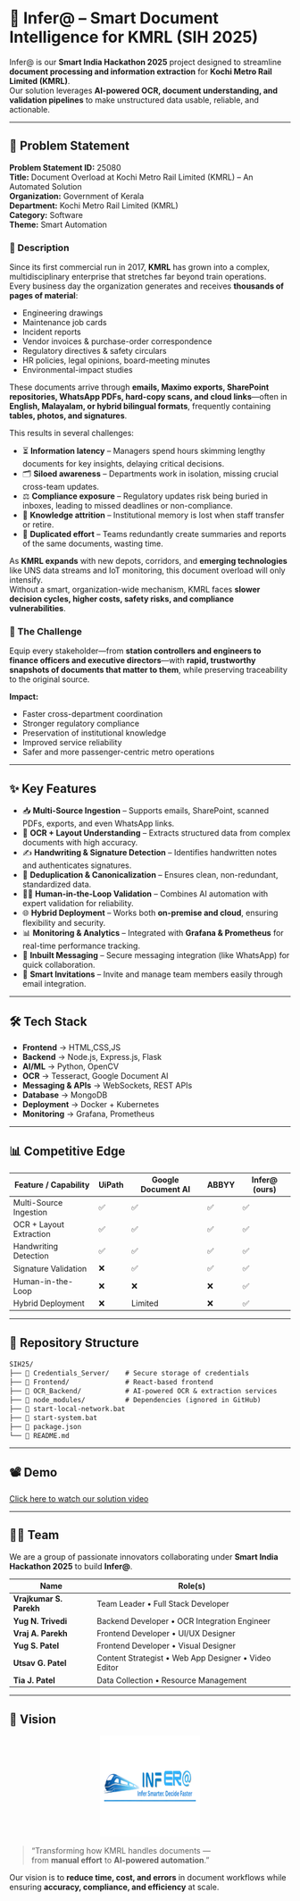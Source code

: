 # 🚆 Infer@ – Smart Document Intelligence for KMRL (SIH 2025)

Infer@ is our **Smart India Hackathon 2025** project designed to streamline **document processing and information extraction** for **Kochi Metro Rail Limited (KMRL)**.  
Our solution leverages **AI-powered OCR, document understanding, and validation pipelines** to make unstructured data usable, reliable, and actionable.

---

## 📝 Problem Statement

**Problem Statement ID:** 25080  
**Title:** Document Overload at Kochi Metro Rail Limited (KMRL) – An Automated Solution  
**Organization:** Government of Kerala  
**Department:** Kochi Metro Rail Limited (KMRL)  
**Category:** Software  
**Theme:** Smart Automation  

### 📖 Description

Since its first commercial run in 2017, **KMRL** has grown into a complex, multidisciplinary enterprise that stretches far beyond train operations.  
Every business day the organization generates and receives **thousands of pages of material**:

- Engineering drawings  
- Maintenance job cards  
- Incident reports  
- Vendor invoices & purchase-order correspondence  
- Regulatory directives & safety circulars  
- HR policies, legal opinions, board-meeting minutes  
- Environmental-impact studies  

These documents arrive through **emails, Maximo exports, SharePoint repositories, WhatsApp PDFs, hard-copy scans, and cloud links**—often in **English, Malayalam, or hybrid bilingual formats**, frequently containing **tables, photos, and signatures**.  

This results in several challenges:

- ⏳ **Information latency** – Managers spend hours skimming lengthy documents for key insights, delaying critical decisions.  
- 🗂️ **Siloed awareness** – Departments work in isolation, missing crucial cross-team updates.  
- ⚖️ **Compliance exposure** – Regulatory updates risk being buried in inboxes, leading to missed deadlines or non-compliance.  
- 🧠 **Knowledge attrition** – Institutional memory is lost when staff transfer or retire.  
- 🔄 **Duplicated effort** – Teams redundantly create summaries and reports of the same documents, wasting time.  

As **KMRL expands** with new depots, corridors, and **emerging technologies** like UNS data streams and IoT monitoring, this document overload will only intensify.  
Without a smart, organization-wide mechanism, KMRL faces **slower decision cycles, higher costs, safety risks, and compliance vulnerabilities**.  

### 🎯 The Challenge

Equip every stakeholder—from **station controllers and engineers to finance officers and executive directors**—with **rapid, trustworthy snapshots of documents that matter to them**, while preserving traceability to the original source.  

**Impact:**  
- Faster cross-department coordination  
- Stronger regulatory compliance  
- Preservation of institutional knowledge  
- Improved service reliability  
- Safer and more passenger-centric metro operations  

---

## ✨ Key Features

- 📥 **Multi-Source Ingestion** – Supports emails, SharePoint, scanned PDFs, exports, and even WhatsApp links.  
- 🔎 **OCR + Layout Understanding** – Extracts structured data from complex documents with high accuracy.  
- ✍️ **Handwriting & Signature Detection** – Identifies handwritten notes and authenticates signatures.  
- 🧹 **Deduplication & Canonicalization** – Ensures clean, non-redundant, standardized data.  
- 👨‍💻 **Human-in-the-Loop Validation** – Combines AI automation with expert validation for reliability.  
- 🌐 **Hybrid Deployment** – Works both **on-premise and cloud**, ensuring flexibility and security.  
- 📊 **Monitoring & Analytics** – Integrated with **Grafana & Prometheus** for real-time performance tracking.  
- 💬 **Inbuilt Messaging** – Secure messaging integration (like WhatsApp) for quick collaboration.  
- 📧 **Smart Invitations** – Invite and manage team members easily through email integration.  

---

## 🛠️ Tech Stack

- **Frontend** → HTML,CSS,JS  
- **Backend** → Node.js, Express.js, Flask
- **AI/ML** → Python, OpenCV
- **OCR** → Tesseract, Google Document AI  
- **Messaging & APIs** → WebSockets, REST APIs  
- **Database** → MongoDB  
- **Deployment** → Docker + Kubernetes  
- **Monitoring** → Grafana, Prometheus  

---

## 📊 Competitive Edge

| Feature / Capability | UiPath | Google Document AI | ABBYY | **Infer@ (ours)** |
|-----------------------|--------|---------------------|-------|-------------------|
| Multi-Source Ingestion | ✅ | ✅ | ✅ | ✅ |
| OCR + Layout Extraction | ✅ | ✅ | ✅ | ✅ |
| Handwriting Detection | ✅ | ✅ | ✅ | ✅ |
| Signature Validation | ❌ | ✅ | ✅ | ✅ |
| Human-in-the-Loop | ❌ | ❌ | ❌ | ✅ |
| Hybrid Deployment | ❌ | Limited | ❌ | ✅ |

---

## 📂 Repository Structure
```
SIH25/
├── 📁 Credentials_Server/    # Secure storage of credentials
├── 📁 Frontend/              # React-based frontend
├── 📁 OCR_Backend/           # AI-powered OCR & extraction services
├── 📁 node_modules/          # Dependencies (ignored in GitHub)
├── 📄 start-local-network.bat
├── 📄 start-system.bat
├── 📄 package.json
└── 📄 README.md
```

---

## 📽️ Demo
[Click here to watch our solution video](https://youtu.be/Jba6Oc7b24s)

--- 

## 👨‍💻 Team

We are a group of passionate innovators collaborating under **Smart India Hackathon 2025** to build **Infer@**.

| Name               | Role(s) |
|--------------------|-----------------------------------------------------------|
| **Vrajkumar S. Parekh** | Team Leader • Full Stack Developer |
| **Yug N. Trivedi**      | Backend Developer • OCR Integration Engineer |
| **Vraj A. Parekh**      | Frontend Developer • UI/UX Designer |
| **Yug S. Patel**        | Frontend Developer • Visual Designer |
| **Utsav G. Patel**      | Content Strategist • Web App Designer • Video Editor |
| **Tia J. Patel**        | Data Collection • Resource Management |

---

## 🎯 Vision

<p align="center">
  <img src="Frontend/logo.png" width="180" height="180" alt="Vision Icon"/>
</p> 

> “Transforming how KMRL handles documents —  
> from **manual effort** to **AI-powered automation**.”

Our vision is to **reduce time, cost, and errors** in document workflows while ensuring **accuracy, compliance, and efficiency** at scale.
